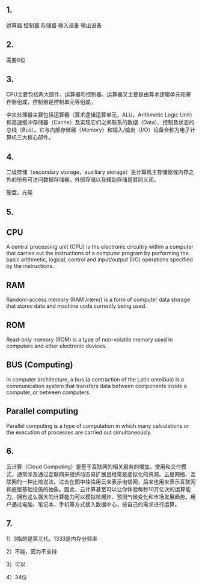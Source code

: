 ## 1. 
运算器 控制器 存储器 输入设备 输出设备

## 2.

需要8位

## 3.

CPU主要包括两大部件，运算器和控制器。运算器又主要是由算术逻辑单元和寄存器组成，控制器是控制单元等组成。

中央处理器主要包括运算器（算术逻辑运算单元，ALU，Arithmetic Logic Unit）和高速缓冲存储器（Cache）及实现它们之间联系的数据（Data）、控制及状态的总线（Bus）。它与内部存储器（Memory）和输入/输出（I/O）设备合称为电子计算机三大核心部件。

## 4.

二级存储（secondary storage，auxiliary storage）是计算机主存储器或内存之外的所有可访问数据存储器。外部存储以及辅助存储是其同义词。

硬盘，光碟

## 5.
 
## CPU
A central processing unit (CPU) is the electronic circuitry within a computer that carries out the instructions of a computer program by performing the basic arithmetic, logical, control and input/output (I/O) operations specified by the instructions.

## RAM

Random-access memory (RAM /ræm/) is a form of computer data storage that stores data and machine code currently being used. 

## ROM

Read-only memory (ROM) is a type of non-volatile memory used in computers and other electronic devices. 

## BUS (Computing)

In computer architecture, a bus (a contraction of the Latin omnibus) is a communication system that transfers data between components inside a computer, or between computers. 

## Parallel computing

Parallel computing is a type of computation in which many calculations or the execution of processes are carried out simultaneously.

## 6.

云计算（Cloud Computing）是基于互联网的相关服务的增加、使用和交付模式，通常涉及通过互联网来提供动态易扩展且经常是虚拟化的资源。云是网络、互联网的一种比喻说法。过去在图中往往用云来表示电信网，后来也用来表示互联网和底层基础设施的抽象。因此，云计算甚至可以让你体验每秒10万亿次的运算能力，拥有这么强大的计算能力可以模拟核爆炸、预测气候变化和市场发展趋势。用户通过电脑、笔记本、手机等方式接入数据中心，按自己的需求进行运算。

## 7.

1）3指的是第三代，1333是内存分频率

2）不能，因为不支持

3）可以

4）34位
